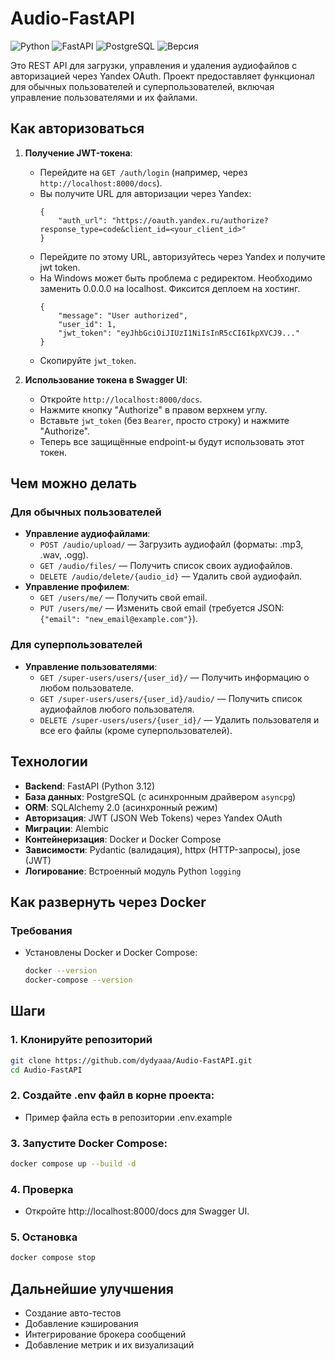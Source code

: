 # Audio-FastAPI
![Python](https://img.shields.io/badge/Python-3.12+-blue.svg)
![FastAPI](https://img.shields.io/badge/FastAPI-3.1+-lightblue.svg)
![PostgreSQL](https://img.shields.io/badge/PostgreSQL-16.0+-lightgrey.svg)
![Версия](https://img.shields.io/badge/Version-0.0.1-blue)

Это REST API для загрузки, управления и удаления аудиофайлов с авторизацией через Yandex OAuth. Проект предоставляет функционал для обычных пользователей и суперпользователей, включая управление пользователями и их файлами.

## Как авторизоваться

1. **Получение JWT-токена**:
   - Перейдите на `GET /auth/login` (например, через `http://localhost:8000/docs`).
   - Вы получите URL для авторизации через Yandex:
     ```
     {
         "auth_url": "https://oauth.yandex.ru/authorize?response_type=code&client_id=<your_client_id>"
     }
     ```
   - Перейдите по этому URL, авторизуйтесь через Yandex и получите jwt token. 
   - На Windows может быть проблема с редиректом. Необходимо заменить 0.0.0.0 на localhost. Фиксится деплоем на хостинг.
     ```
     {
         "message": "User authorized",
         "user_id": 1,
         "jwt_token": "eyJhbGciOiJIUzI1NiIsInR5cCI6IkpXVCJ9..."
     }
     ```
   - Скопируйте `jwt_token`.

2. **Использование токена в Swagger UI**:
   - Откройте `http://localhost:8000/docs`.
   - Нажмите кнопку "Authorize" в правом верхнем углу.
   - Вставьте `jwt_token` (без `Bearer`, просто строку) и нажмите "Authorize".
   - Теперь все защищённые endpoint-ы будут использовать этот токен.

## Чем можно делать

### Для обычных пользователей
- **Управление аудиофайлами**:
  - `POST /audio/upload/` — Загрузить аудиофайл (форматы: .mp3, .wav, .ogg).
  - `GET /audio/files/` — Получить список своих аудиофайлов.
  - `DELETE /audio/delete/{audio_id}` — Удалить свой аудиофайл.
- **Управление профилем**:
  - `GET /users/me/` — Получить свой email.
  - `PUT /users/me/` — Изменить свой email (требуется JSON: `{"email": "new_email@example.com"}`).

### Для суперпользователей
- **Управление пользователями**:
  - `GET /super-users/users/{user_id}/` — Получить информацию о любом пользователе.
  - `GET /super-users/users/{user_id}/audio/` — Получить список аудиофайлов любого пользователя.
  - `DELETE /super-users/users/{user_id}/` — Удалить пользователя и все его файлы (кроме суперпользователей).

## Технологии

- **Backend**: FastAPI (Python 3.12)
- **База данных**: PostgreSQL (с асинхронным драйвером `asyncpg`)
- **ORM**: SQLAlchemy 2.0 (асинхронный режим)
- **Авторизация**: JWT (JSON Web Tokens) через Yandex OAuth
- **Миграции**: Alembic
- **Контейнеризация**: Docker и Docker Compose
- **Зависимости**: Pydantic (валидация), httpx (HTTP-запросы), jose (JWT)
- **Логирование**: Встроенный модуль Python `logging`

## Как развернуть через Docker

### Требования
- Установлены Docker и Docker Compose:
  ```bash
  docker --version
  docker-compose --version
    ```

## Шаги

### 1. Клонируйте репозиторий
```bash
git clone https://github.com/dydyaaa/Audio-FastAPI.git
cd Audio-FastAPI
```

### 2. Создайте .env файл в корне проекта:
- Пример файла есть в репозитории .env.example

### 3. Запустите Docker Compose:
```bash
docker compose up --build -d
```

### 4. Проверка
- Откройте http://localhost:8000/docs для Swagger UI.

### 5. Остановка
```bash
docker compose stop
```

## Дальнейшие улучшения
- Создание авто-тестов
- Добавление кэширования
- Интегрирование брокера сообщений 
- Добавление метрик и их визуализаций